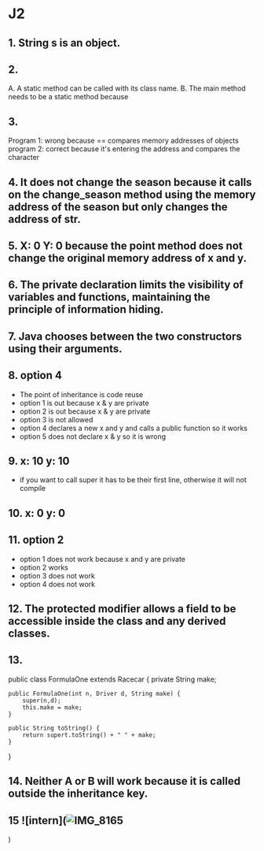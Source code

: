 # J2
## 1. String s is an object.
## 2. 
A. A static method can be called with its class name. 
B. The main method needs to be a static method because 
## 3. 
Program 1: wrong because == compares memory addresses of objects
program 2: correct because it's entering the address and compares the character
## 4. It does not change the season because it calls on the change_season method using the memory address of the season but only changes the address of str. 
## 5. X: 0 Y: 0 because the point method does not change the original memory address of x and y.
## 6. The private declaration limits the visibility of variables and functions, maintaining the principle of information hiding.
## 7. Java chooses between the two constructors using their arguments.
## 8. option 4
- The point of inheritance is code reuse
- option 1 is out because x & y are private
- option 2 is out because x & y are private
- option 3 is not allowed
- option 4 declares a new x and y and calls a public function so it works
- option 5 does not declare x & y so it is wrong
## 9. x: 10 y: 10
- if you want to call super it has to be their first line, otherwise it will not compile
## 10.  x: 0 y: 0
## 11. option 2
- option 1 does not work because x and y are private
- option 2 works
- option 3 does not work 
- option 4 does not work
## 12. The protected modifier allows a field to be accessible inside the class and any derived classes.
## 13. 
public class FormulaOne extends Racecar {
    private String make;

    public FormulaOne(int n, Driver d, String make) {
        super(n,d);
        this.make = make;
    }

    public String toString() {
        return supert.toString() + " " + make;
    }
}
## 14. Neither A or B will work because it is called outside the inheritance key.
## 15 ![intern](![IMG_8165](https://github.com/user-attachments/assets/416b68eb-c4a6-4eea-91be-3269470a6053)
)
